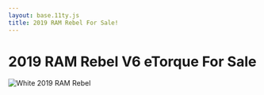 ```yaml
---
layout: base.11ty.js
title: 2019 RAM Rebel For Sale!
---
```


# 2019 RAM Rebel V6 eTorque For Sale

![White 2019 RAM Rebel](https://thumbs2.imgbox.com/67/d2/vfXekUr9_t.jpeg)

